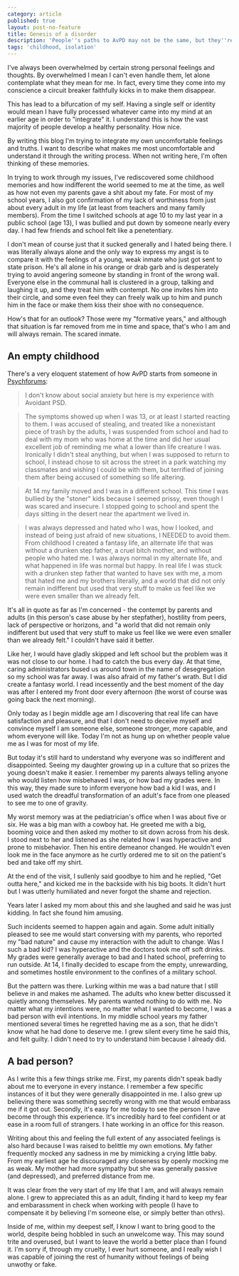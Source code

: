 ```yaml
---
category: article
published: true
layout: post-no-feature
title: Genesis of a disorder
description: 'People''s paths to AvPD may not be the same, but they''re similar.'
tags: 'childhood, isolation'
---
```

I've always been overwhelmed by certain strong personal feelings and thoughts. By overwhelmed I mean I can't even handle them, let alone contemplate what they mean for me. In fact, every time they come into my conscience a circuit breaker faithfully kicks in to make them disappear.

This has lead to a bifurcation of my self. Having a single self or identity would mean I have fully processed whatever came into my mind at an earlier age in order to "integrate" it. I understand this is how the vast majority of people develop a healthy personality. How nice.

By writing this blog I'm trying to integrate my own uncomfortable feelings and truths. I want to describe what makes me most uncomfortable and understand it through the writing process. When not writing here, I'm often thinking of these memories.

In trying to work through my issues, I've rediscovered some childhood memories and how indifferent the world seemed to me at the time, as well as how not even my parents gave a shit about my fate. For most of my school years, I also got confirmation of my lack of worthiness from just about every adult in my life (at least from teachers and many family members). From the time I switched schools at age 10 to my last year in a public school (age 13), I was bullied and put down by someone nearly every day. I had few friends and school felt like a penetentiary. 

I don't mean of course just that it sucked generally and I hated being there. I was literally always alone and the only way to express my angst is to compare it with the feelings of a young, weak inmate who just got sent to state prison. He's all alone in his orange or drab garb and is desperately trying to avoid angering someone by standing in front of the wrong wall. Everyone else in the communal hall is clustered in a group, talking and laughing it up, and they treat him with contempt. No one invites him into their circle, and some even feel they can freely walk up to him and punch him in the face or make them kiss their shoe with no consequence.

How's that for an outlook? Those were my "formative years," and although that situation is far removed from me in time and space, that's who I am and will always remain. The scared inmate.

## An empty childhood

There's a very eloquent statement of how AvPD starts from someone in [Psychforums](http://www.psychforums.com/avoidant-personality/topic46002-10.html#p347846):

> I don't know about social anxiety but here is my experience with Avoidant PSD. 

> The symptoms showed up when I was 13, or at least I started reacting to them. I was accused of stealing, and treated like a nonexistant piece of trash by the adults, I was suspended from school and had to deal with my mom who was home at the time and did her usual excellent job of reminding me what a lower than life creature I was. Ironically I didn't steal anything, but when I was supposed to return to school, I instead chose to sit across the street in a park watching my classmates and wishing I could be with them, but terrified of joining them after being accused of something so life altering.

> At 14 my family moved and I was in a different school. This time I was bullied by the "stoner" kids because I seemed prissy, even though I was scared and insecure. I stopped going to school and spent the days sitting in the desert near the apartment we lived in.

> I was always depressed and hated who I was, how I looked, and instead of being just afraid of new situations, I NEEDED to avoid them. From childhood I created a fantasy life, an alternate life that was without a drunken step father, a cruel bitch mother, and without people who hated me. I was always normal in my alternate life, and what happened in life was normal but happy. In real life I was stuck with a drunken step father that wanted to have sex with me, a mom that hated me and my brothers literally, and a world that did not only remain indifferent but used that very stuff to make us feel like we were even smaller than we already felt.

It's all in quote as far as I'm concerned - the contempt by parents and adults (in this person's case abuse by her stepfather), hostility from peers, lack of perspective or horizons, and "a world that did not remain only indifferent but used that very stuff to make us feel like we were even smaller than we already felt." I couldn't have said it better.

Like her, I would have gladly skipped and left school but the problem was it was not close to our home. I had to catch the bus every day. At that time, caring administrators bused us around town in the name of desegregation so my school was far away. I was also afraid of my father's wrath. But I did create a fantasy world. I read incessently and the best moment of the day was after I entered my front door every afternoon (the worst of course was going back the next morning). 

Only today as I begin middle age am I discovering that real life can have satisfaction and pleasure, and that I don't need to deceive myself and convince myself I am someone else, someone stronger, more capable, and whom everyone will like. Today I'm not as hung up on whether people value me as I was for most of my life.

But today it's still hard to understand why everyone was so indifferent and disappointed. Seeing my daughter growing up in a culture that so prizes the young doesn't make it easier. I remember my parents always telling anyone who would listen how misbehaved I was, or how bad my grades were. In this way, they made sure to inform everyone how bad a kid I was, and I used watch the dreadful transformation of an adult's face from one pleased to see me to one of gravity. 

My worst memory was at the pediatrician's office when I was about five or six. He was a big man with a cowboy hat. He greeted me with a big, booming voice and then asked my mother to sit down across from his desk. I stood next to her and listened as she related how I was hyperactive and prone to misbehavior. Then his entire demeanor changed. He wouldn't even look me in the face anymore as he curtly ordered me to sit on the patient's bed and take off my shirt.

At the end of the visit, I sullenly said goodbye to him and he replied, "Get outta here," and kicked me in the backside with his big boots. It didn't hurt but I was utterly humiliated and never forgot the shame and rejection.

Years later I asked my mom about this and she laughed and said he was just kidding. In fact she found him amusing.

Such incidents seemed to happen again and again. Some adult initially pleased to see me would start conversing with my parents, who reported my "bad nature" and cause my interaction with the adult to change. Was I such a bad kid? I was hyperactive and the doctors took me off soft drinks. My grades were generally average to bad and I hated school, preferring to run outside. At 14, I finally decided to escape from the empty, unrewarding, and sometimes hostile environment to the confines of a military school.

But the pattern was there. Lurking within me was a bad nature that I still believe in and makes me ashamed. The adults who knew better discussed it quietly among themselves. My parents wanted nothing to do with me. No matter what my intentions were, no matter what I wanted to become, I was a bad person with evil intentions. In my middle school years my father mentioned several times he regretted having me as a son, that he didn't know what he had done to deserve me. I grew silent every time he said this, and felt guilty. I didn't need to try to understand him because I already did.

## A bad person?

As I write this a few things strike me. First, my parents didn't speak badly about me to everyone in every instance. I remember a few specific instances of it but they were generally disappointed in me. I also grew up believing there was something secretly wrong with me that would embarass me if it got out. Secondly, it's easy for me today to see the person I have become through this experience. It's incredibly hard to feel confident or at ease in a room full of strangers. I hate working in an office for this reason. 

Writing about this and feeling the full extent of any associated feelings is also hard because I was raised to belittle my own emotions. My father frequently mocked any sadness in me by mimicking a crying little baby. From my earliest age he discouraged any closeness by openly mocking me as weak. My mother had more sympathy but she was generally passive (and depressed), and preferred distance from me.

It was clear from the very start of my life that I am, and will always remain alone. I grew to appreciated this as an adult, finding it hard to keep my fear and embarassment in check when working with people (I have to compensate it by believing I'm someone else, or simply better than othrs). 

Inside of me, within my deepest self, I know I want to bring good to the world, despite being hobbled in such an unwelcome way. This may sound trite and overused, but I want to leave the world a better place than I found it. I'm sorry if, through my cruelty, I ever hurt someone, and I really wish I was capable of joining the rest of humanity without feelings of being unwothy or fake.
